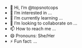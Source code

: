 - 👋 Hi, I’m @topsnotcops
- 👀 I’m interested in ...
- 🌱 I’m currently learning ...
- 💞️ I’m looking to collaborate on ...
- 📫 How to reach me ...
- 😄 Pronouns: She/Her
- ⚡ Fun fact: ...

<!---
topsnotcops/topsnotcops is a ✨ special ✨ repository because its `README.md` (this file) appears on your GitHub profile.
You can click the Preview link to take a look at your changes.
--->
